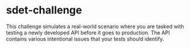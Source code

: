 # sdet-challenge
This challenge simulates a real-world scenario where you are tasked with testing a newly developed API before it goes to production. The API contains various intentional issues that your tests should identify.
